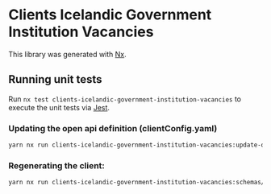 # Clients Icelandic Government Institution Vacancies

This library was generated with [Nx](https://nx.dev).

## Running unit tests

Run `nx test clients-icelandic-government-institution-vacancies` to execute the unit tests via [Jest](https://jestjs.io).

### Updating the open api definition (clientConfig.yaml)

```sh
yarn nx run clients-icelandic-government-institution-vacancies:update-openapi-document
```

### Regenerating the client:

```sh
yarn nx run clients-icelandic-government-institution-vacancies:schemas/external-openapi-generator
```
